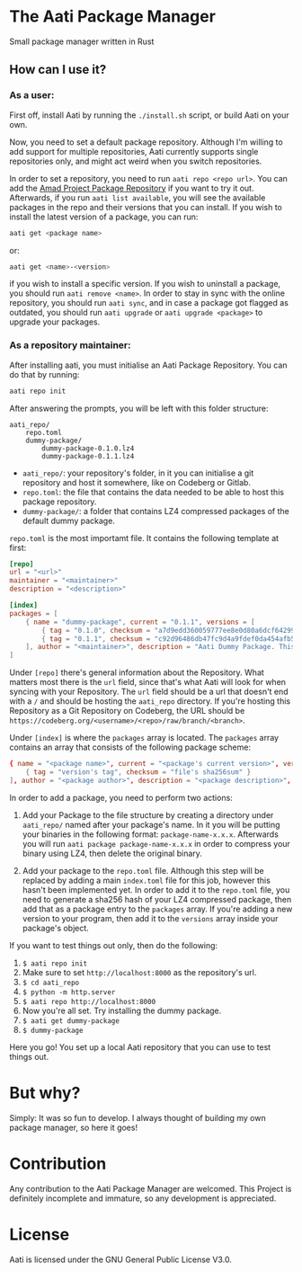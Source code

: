 # The Aati Package Manager
Small package manager written in Rust

## How can I use it?

### As a user:

First off, install Aati by running the `./install.sh` script, or build Aati on your own.

Now, you need to set a default package repository. Although I'm willing to add support for multiple repositories, Aati currently supports single repositories only, and might act weird when you switch repositories.

In order to set a repository, you need to run `aati repo <repo url>`. You can add the [Amad Project Package Repository](https://codeberg.org/amad/repo/raw/branch/main) if you want to try it out. Afterwards, if you run `aati list available`, you will see the available packages in the repo and their versions that you can install. If you wish to install the latest version of a package, you can run:

```bash
aati get <package name>
```

or:

```bash
aati get <name>-<version>
```

if you wish to install a specific version. If you wish to uninstall a package, you should run `aati remove <name>`. In order to stay in sync with the online repository, you should run `aati sync`, and in case a package got flagged as outdated, you should run `aati upgrade` or `aati upgrade <package>` to upgrade your packages.

### As a repository maintainer:

After installing aati, you must initialise an Aati Package Repository. You can do that by running:

```bash
aati repo init
```

After answering the prompts, you will be left with this folder structure:

```
aati_repo/
    repo.toml
    dummy-package/
        dummy-package-0.1.0.lz4
        dummy-package-0.1.1.lz4
```

- `aati_repo/`: your repository's folder, in it you can initialise a git repository and host it somewhere, like on Codeberg or Gitlab.
- `repo.toml`: the file that contains the data needed to be able to host this package repository.
- `dummy-package/`: a folder that contains LZ4 compressed packages of the default dummy package.

`repo.toml` is the most importamt file. It contains the following template at first:

```toml
[repo]
url = "<url>"
maintainer = "<maintainer>"
description = "<description>"

[index]
packages = [
    { name = "dummy-package", current = "0.1.1", versions = [
        { tag = "0.1.0", checksum = "a7d9edd360059777ee8e0d80a6dcf64299b41d7e6a5f720833fcf2bcd7105604" },
        { tag = "0.1.1", checksum = "c92d96486db47fc9d4a9fdef0da454afb5a434a933801e0b603269d17f0ad64d" },
    ], author = "<maintainer>", description = "Aati Dummy Package. This is a Package created as a template.", url = "https://codeberg.org/amad/aati" }
]
```

Under `[repo]` there's general information about the Repository. What matters most there is the `url` field, since that's what Aati will look for when syncing with your Repository. The `url` field should be a url that doesn't end with a `/` and should be hosting the `aati_repo` directory. If you're hosting this Repository as a Git Repository on Codeberg, the URL should be `https://codeberg.org/<username>/<repo>/raw/branch/<branch>`.

Under `[index]` is where the `packages` array is located. The `packages` array contains an array that consists of the following package scheme:
```toml
{ name = "<package name>", current = "<package's current version>", versions = [
    { tag = "version's tag", checksum = "file's sha256sum" }
], author = "<package author>", description = "<package description>", url = "<package url>" }
```

In order to add a package, you need to perform two actions:
1. Add your Package to the file structure by creating a directory under `aati_repo/` named after your package's name. In it you will be putting your binaries in the following format: `package-name-x.x.x`. Afterwards you will run `aati package package-name-x.x.x` in order to compress your binary using LZ4, then delete the original binary.

2. Add your package to the `repo.toml` file. Although this step will be replaced by adding a main `index.toml` file for this job, however this hasn't been implemented yet. In order to add it to the `repo.toml` file, you need to generate a sha256 hash of your LZ4 compressed package, then add that as a package entry to the `packages` array. If you're adding a new version to your program, then add it to the `versions` array inside your package's object.

If you want to test things out only, then do the following:
1. `$ aati repo init`
2. Make sure to set `http://localhost:8000` as the repository's url.
3. `$ cd aati_repo`
4. `$ python -m http.server`
5. `$ aati repo http://localhost:8000`
6. Now you're all set. Try installing the dummy package.
7. `$ aati get dummy-package`
8. `$ dummy-package`

Here you go! You set up a local Aati repository that you can use to test things out.

# But why?

Simply: It was so fun to develop. I always thought of building my own package manager, so here it goes!

# Contribution

Any contribution to the Aati Package Manager are welcomed. This Project is definitely incomplete and immature, so any development is appreciated.

# License

Aati is licensed under the GNU General Public License V3.0.